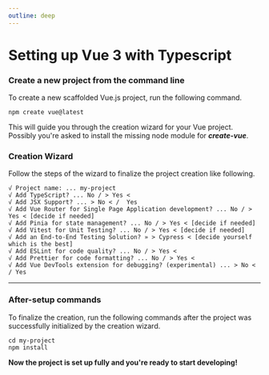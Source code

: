 ```yaml
---
outline: deep
---
```


# Setting up Vue 3 with Typescript

### Create a new project from the command line
To create a new scaffolded Vue.js project, run the following command.

```console
npm create vue@latest
```

This will guide you through the creation wizard for your Vue project. Possibly you're asked to install the
missing node module for ***create-vue***.

### Creation Wizard
Follow the steps of the wizard to finalize the project creation like following.
```console
√ Project name: ... my-project
√ Add TypeScript? ... No / > Yes <
√ Add JSX Support? ... > No < /  Yes
√ Add Vue Router for Single Page Application development? ... No / > Yes < [decide if needed]
√ Add Pinia for state management? ... No / > Yes < [decide if needed]
√ Add Vitest for Unit Testing? ... No / > Yes < [decide if needed]
√ Add an End-to-End Testing Solution? » > Cypress < [decide yourself which is the best]
√ Add ESLint for code quality? ... No / > Yes <
√ Add Prettier for code formatting? ... No / > Yes <
√ Add Vue DevTools extension for debugging? (experimental) ... > No < / Yes
```

---

### After-setup commands
To finalize the creation, run the following commands after the project was successfully initialized by the
creation wizard.
```console
cd my-project
npm install
```

**Now the project is set up fully and you're ready to start developing!**
